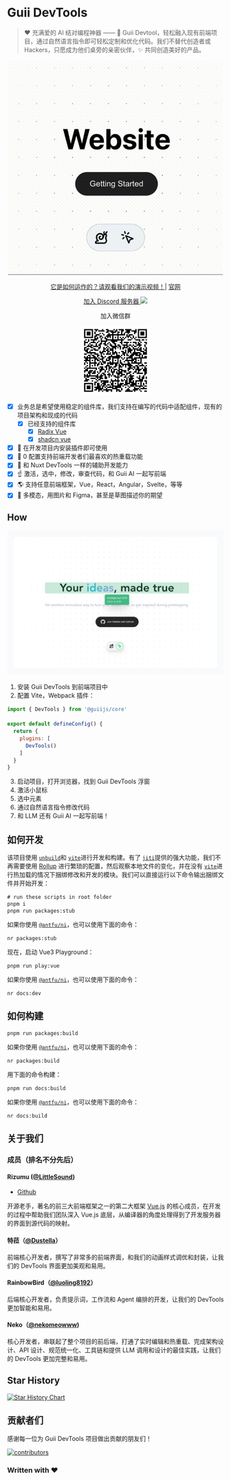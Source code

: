 # Guii DevTools

> ❤️ 充满爱的 AI 结对编程神器 —— 🐌 Guii Devtool，轻松融入现有前端项目，通过自然语言指令即可轻松定制和优化代码。我们不替代创造者或 Hackers，只愿成为他们桌旁的亲密伙伴，✨ 共同创造美好的产品。

<p align="center">
  <img src="./docs/preview.gif">
</p>

<p align="center">
    <a href="https://www.bilibili.com/video/BV131421t7Jk">它是如何运作的？请观看我们的演示视频！</a>| <a href="https://guii.app">官网</a>
</p>

<p align="center">
    <a href="https://discord.gg/jVNjbbUJmy">加入 Discord 服务器 <img src="https://img.shields.io/discord/1229292283657195520?style=flat&logo=discord&logoColor=white&label=Discord&color=%23404eed" /></a>
</p>

<p align="center">
    <span>加入微信群</span>
</p>

<p align="center">
    <img src="./docs/wechat.jpg" width="160" height="160">
</p>

- [x] 业务总是希望使用稳定的组件库，我们支持在编写的代码中适配组件，现有的项目架构和现成的代码
  - [x] 已经支持的组件库
    - [x] [Radix Vue](https://www.radix-vue.com/)
    - [x] [shadcn vue](https://www.shadcn-vue.com/)
- [x] 🚀 在开发项目内安装插件即可使用
- [x] 🧳 0 配置支持前端开发者们最喜欢的热重载功能
- [x] 🔨 和 Nuxt DevTools 一样的辅助开发能力
- [x] ☝️ 激活，选中，修改，审查代码，和 Guii AI 一起写前端
- [x] 🌎 支持任意前端框架，Vue，React，Angular，Svelte，等等
- [x] 🔮 多模态，用图片和 Figma，甚至是草图描述你的期望

## How

![](./docs/how.png)

1. 安装 Guii DevTools 到前端项目中
2. 配置 Vite，Webpack 插件：

```javascript
import { DevTools } from '@guiijs/core'

export default defineConfig() {
  return {
    plugins: [
      DevTools()
    ]
  }
}
```

3. 启动项目，打开浏览器，找到 Guii DevTools 浮窗
4. 激活小鼠标
5. 选中元素
6. 通过自然语言指令修改代码
7. 和 LLM 还有 Guii AI 一起写前端！

## 如何开发

该项目使用 [`unbuild`](https://github.com/unjs/unbuild)和 [`vite`](https://github.com/vitejs/vite)进行开发和构建。有了 [`jiti`](https://github.com/unjs/jiti)提供的强大功能，我们不再需要使用 [Rollup](https://rollupjs.org/) 进行繁琐的配置，然后观察本地文件的变化，并在没有 [`vite`](https://github.com/vitejs/vite)进行热加载的情况下捆绑修改和开发的模块。我们可以直接运行以下命令输出捆绑文件并开始开发：

```shell
# run these scripts in root folder
pnpm i
pnpm run packages:stub
```

如果你使用 [`@antfu/ni`](https://github.com/antfu/ni)，也可以使用下面的命令：

```shell
nr packages:stub
```

现在，启动 Vue3 Playground：

```shell
pnpm run play:vue
```

如果你使用 [`@antfu/ni`](https://github.com/antfu/ni)，也可以使用下面的命令：

```shell
nr docs:dev
```

## 如何构建

```shell
pnpm run packages:build
```

如果你使用 [`@antfu/ni`](https://github.com/antfu/ni)，也可以使用下面的命令：

```shell
nr packages:build
```

用下面的命令构建：

```shell
pnpm run docs:build
```

如果你使用 [`@antfu/ni`](https://github.com/antfu/ni)，也可以使用下面的命令：

```shell
nr docs:build
```

## 关于我们

### 成员（排名不分先后）

#### Rizumu ([@LittleSound](https://github.com/LittleSound))

- [Github](https://github.com/LittleSound)

开源老手，著名的前三大前端框架之一的第二大框架 [Vue.js](https://vuejs.org) 的核心成员，在开发的过程中帮助我们团队深入 Vue.js 底层，从编译器的角度处理得到了开发服务器的界面到源代码的映射。

#### 特菈（[@Dustella](https://github.com/Dustella)）

前端核心开发者，撰写了非常多的前端界面，和我们的动画样式调优和封装，让我们的 DevTools 界面更加美观和易用。

#### RainbowBird（[@luoling8192](https://github.com/luoling8192)）

后端核心开发者，负责提示词，工作流和 Agent 编排的开发，让我们的 DevTools 更加智能和易用。

#### Neko（[@nekomeowww](https://github.com/nekomeowww))

核心开发者，串联起了整个项目的前后端，打通了实时编辑和热重载、完成架构设计、API 设计、规范统一化、工具链和提供 LLM 调用和设计的最佳实践，让我们的 DevTools 更加完整和易用。

## Star History

[![Star History Chart](https://api.star-history.com/svg?repos=guiiapp/guii-devtools&type=Date)](https://star-history.com/#guiiapp/guii-devtools&Date)

<!-- ## 项目状态

![Repobeats analytics image](https://repobeats.axiom.co/api/embed/422f7e142085eeb0c7ef854046101bf90927de91.svg "Repobeats analytics image") -->

## 贡献者们

感谢每一位为 Guii DevTools 项目做出贡献的朋友们！

[![contributors](https://contrib.rocks/image?repo=guiiapp/guii-devtools)](https://github.com/guiiapp/guii-devtools/graphs/contributors)

### Written with ♥
